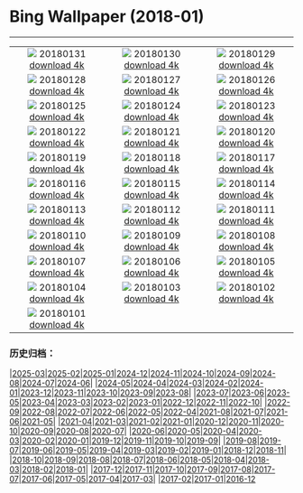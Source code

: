# Bing Wallpaper (2018-01)
**************
| | | |
|:-:|:-:|:-:|
| ![](https://www.bing.com/az/hprichbg/rb/TartumaaEstonia_EN-US13836445539_1920x1080.jpg) 20180131 [download 4k](https://www.bing.com/az/hprichbg/rb/TartumaaEstonia_EN-US13836445539_UHD.jpg) | ![](https://www.bing.com/az/hprichbg/rb/GraniteDells_EN-US10224185236_1920x1080.jpg) 20180130 [download 4k](https://www.bing.com/az/hprichbg/rb/GraniteDells_EN-US10224185236_UHD.jpg) | ![](https://www.bing.com/az/hprichbg/rb/VF5NASA_EN-US11160261487_1920x1080.jpg) 20180129 [download 4k](https://www.bing.com/az/hprichbg/rb/VF5NASA_EN-US11160261487_UHD.jpg) |
| ![](https://www.bing.com/az/hprichbg/rb/KuhmoLapland_EN-US8543807282_1920x1080.jpg) 20180128 [download 4k](https://www.bing.com/az/hprichbg/rb/KuhmoLapland_EN-US8543807282_UHD.jpg) | ![](https://www.bing.com/az/hprichbg/rb/BluePlankton_EN-US9721339029_1920x1080.jpg) 20180127 [download 4k](https://www.bing.com/az/hprichbg/rb/BluePlankton_EN-US9721339029_UHD.jpg) | ![](https://www.bing.com/az/hprichbg/rb/EasternGrey_EN-US11765734343_1920x1080.jpg) 20180126 [download 4k](https://www.bing.com/az/hprichbg/rb/EasternGrey_EN-US11765734343_UHD.jpg) |
| ![](https://www.bing.com/az/hprichbg/rb/SamiLavvu_EN-US10473316482_1920x1080.jpg) 20180125 [download 4k](https://www.bing.com/az/hprichbg/rb/SamiLavvu_EN-US10473316482_UHD.jpg) | ![](https://www.bing.com/az/hprichbg/rb/Fontainhas_EN-US10738104828_1920x1080.jpg) 20180124 [download 4k](https://www.bing.com/az/hprichbg/rb/Fontainhas_EN-US10738104828_UHD.jpg) | ![](https://www.bing.com/az/hprichbg/rb/LMNP_EN-US10863507594_1920x1080.jpg) 20180123 [download 4k](https://www.bing.com/az/hprichbg/rb/LMNP_EN-US10863507594_UHD.jpg) |
| ![](https://www.bing.com/az/hprichbg/rb/BirdseyeGGB_EN-US12998518634_1920x1080.jpg) 20180122 [download 4k](https://www.bing.com/az/hprichbg/rb/BirdseyeGGB_EN-US12998518634_UHD.jpg) | ![](https://www.bing.com/az/hprichbg/rb/ScotlandSquirrel_EN-US9009066153_1920x1080.jpg) 20180121 [download 4k](https://www.bing.com/az/hprichbg/rb/ScotlandSquirrel_EN-US9009066153_UHD.jpg) | ![](https://www.bing.com/az/hprichbg/rb/Megadyptes_EN-US9915851755_1920x1080.jpg) 20180120 [download 4k](https://www.bing.com/az/hprichbg/rb/Megadyptes_EN-US9915851755_UHD.jpg) |
| ![](https://www.bing.com/az/hprichbg/rb/OldTownPrague_EN-US9590210839_1920x1080.jpg) 20180119 [download 4k](https://www.bing.com/az/hprichbg/rb/OldTownPrague_EN-US9590210839_UHD.jpg) | ![](https://www.bing.com/az/hprichbg/rb/BlueMushroom_EN-US9252668987_1920x1080.jpg) 20180118 [download 4k](https://www.bing.com/az/hprichbg/rb/BlueMushroom_EN-US9252668987_UHD.jpg) | ![](https://www.bing.com/az/hprichbg/rb/TadamiTrain_EN-US12959954742_1920x1080.jpg) 20180117 [download 4k](https://www.bing.com/az/hprichbg/rb/TadamiTrain_EN-US12959954742_UHD.jpg) |
| ![](https://www.bing.com/az/hprichbg/rb/LionFish_EN-US6148271680_1920x1080.jpg) 20180116 [download 4k](https://www.bing.com/az/hprichbg/rb/LionFish_EN-US6148271680_UHD.jpg) | ![](https://www.bing.com/az/hprichbg/rb/MLKMemorial_EN-US8458096334_1920x1080.jpg) 20180115 [download 4k](https://www.bing.com/az/hprichbg/rb/MLKMemorial_EN-US8458096334_UHD.jpg) | ![](https://www.bing.com/az/hprichbg/rb/OrkneyIslands_EN-US7244174382_1920x1080.jpg) 20180114 [download 4k](https://www.bing.com/az/hprichbg/rb/OrkneyIslands_EN-US7244174382_UHD.jpg) |
| ![](https://www.bing.com/az/hprichbg/rb/EnglemannSpruceForest_EN-US10888336160_1920x1080.jpg) 20180113 [download 4k](https://www.bing.com/az/hprichbg/rb/EnglemannSpruceForest_EN-US10888336160_UHD.jpg) | ![](https://www.bing.com/az/hprichbg/rb/TreasuryCandles_EN-US9414027460_1920x1080.jpg) 20180112 [download 4k](https://www.bing.com/az/hprichbg/rb/TreasuryCandles_EN-US9414027460_UHD.jpg) | ![](https://www.bing.com/az/hprichbg/rb/BowSnow_EN-US9208049425_1920x1080.jpg) 20180111 [download 4k](https://www.bing.com/az/hprichbg/rb/BowSnow_EN-US9208049425_UHD.jpg) |
| ![](https://www.bing.com/az/hprichbg/rb/SamburuNests_EN-US12596720341_1920x1080.jpg) 20180110 [download 4k](https://www.bing.com/az/hprichbg/rb/SamburuNests_EN-US12596720341_UHD.jpg) | ![](https://www.bing.com/az/hprichbg/rb/GreatFountainGeyer_EN-US10674250728_1920x1080.jpg) 20180109 [download 4k](https://www.bing.com/az/hprichbg/rb/GreatFountainGeyer_EN-US10674250728_UHD.jpg) | ![](https://www.bing.com/az/hprichbg/rb/CloudForest_EN-US9578926154_1920x1080.jpg) 20180108 [download 4k](https://www.bing.com/az/hprichbg/rb/CloudForest_EN-US9578926154_UHD.jpg) |
| ![](https://www.bing.com/az/hprichbg/rb/StelvioPass_EN-US13513583896_1920x1080.jpg) 20180107 [download 4k](https://www.bing.com/az/hprichbg/rb/StelvioPass_EN-US13513583896_UHD.jpg) | ![](https://www.bing.com/az/hprichbg/rb/PWSeaOtterPup_EN-US11045133126_1920x1080.jpg) 20180106 [download 4k](https://www.bing.com/az/hprichbg/rb/PWSeaOtterPup_EN-US11045133126_UHD.jpg) | ![](https://www.bing.com/az/hprichbg/rb/WaxwingFlock_EN-US6364769657_1920x1080.jpg) 20180105 [download 4k](https://www.bing.com/az/hprichbg/rb/WaxwingFlock_EN-US6364769657_UHD.jpg) |
| ![](https://www.bing.com/az/hprichbg/rb/ChoKyungChulStars_EN-US7777339561_1920x1080.jpg) 20180104 [download 4k](https://www.bing.com/az/hprichbg/rb/ChoKyungChulStars_EN-US7777339561_UHD.jpg) | ![](https://www.bing.com/az/hprichbg/rb/SaunaDolomites_EN-US9608449389_1920x1080.jpg) 20180103 [download 4k](https://www.bing.com/az/hprichbg/rb/SaunaDolomites_EN-US9608449389_UHD.jpg) | ![](https://www.bing.com/az/hprichbg/rb/TartanWeaving_EN-US9638927946_1920x1080.jpg) 20180102 [download 4k](https://www.bing.com/az/hprichbg/rb/TartanWeaving_EN-US9638927946_UHD.jpg) |
| ![](https://www.bing.com/az/hprichbg/rb/ManitobaCubs_EN-US8822758349_1920x1080.jpg) 20180101 [download 4k](https://www.bing.com/az/hprichbg/rb/ManitobaCubs_EN-US8822758349_UHD.jpg) |  |  |

### 历史归档：

|[2025-03](/../2025-03/2025-03.md)|[2025-02](/../2025-02/2025-02.md)|[2025-01](/../2025-01/2025-01.md)|[2024-12](/../2024-12/2024-12.md)|[2024-11](/../2024-11/2024-11.md)|[2024-10](/../2024-10/2024-10.md)|[2024-09](/../2024-09/2024-09.md)|[2024-08](/../2024-08/2024-08.md)|[2024-07](/../2024-07/2024-07.md)|[2024-06](/../2024-06/2024-06.md)|
|[2024-05](/../2024-05/2024-05.md)|[2024-04](/../2024-04/2024-04.md)|[2024-03](/../2024-03/2024-03.md)|[2024-02](/../2024-02/2024-02.md)|[2024-01](/../2024-01/2024-01.md)|[2023-12](/../2023-12/2023-12.md)|[2023-11](/../2023-11/2023-11.md)|[2023-10](/../2023-10/2023-10.md)|[2023-09](/../2023-09/2023-09.md)|[2023-08](/../2023-08/2023-08.md)|
|[2023-07](/../2023-07/2023-07.md)|[2023-06](/../2023-06/2023-06.md)|[2023-05](/../2023-05/2023-05.md)|[2023-04](/../2023-04/2023-04.md)|[2023-03](/../2023-03/2023-03.md)|[2023-02](/../2023-02/2023-02.md)|[2023-01](/../2023-01/2023-01.md)|[2022-12](/../2022-12/2022-12.md)|[2022-11](/../2022-11/2022-11.md)|[2022-10](/../2022-10/2022-10.md)|
|[2022-09](/../2022-09/2022-09.md)|[2022-08](/../2022-08/2022-08.md)|[2022-07](/../2022-07/2022-07.md)|[2022-06](/../2022-06/2022-06.md)|[2022-05](/../2022-05/2022-05.md)|[2022-04](/../2022-04/2022-04.md)|[2021-08](/../2021-08/2021-08.md)|[2021-07](/../2021-07/2021-07.md)|[2021-06](/../2021-06/2021-06.md)|[2021-05](/../2021-05/2021-05.md)|
|[2021-04](/../2021-04/2021-04.md)|[2021-03](/../2021-03/2021-03.md)|[2021-02](/../2021-02/2021-02.md)|[2021-01](/../2021-01/2021-01.md)|[2020-12](/../2020-12/2020-12.md)|[2020-11](/../2020-11/2020-11.md)|[2020-10](/../2020-10/2020-10.md)|[2020-09](/../2020-09/2020-09.md)|[2020-08](/../2020-08/2020-08.md)|[2020-07](/../2020-07/2020-07.md)|
|[2020-06](/../2020-06/2020-06.md)|[2020-05](/../2020-05/2020-05.md)|[2020-04](/../2020-04/2020-04.md)|[2020-03](/../2020-03/2020-03.md)|[2020-02](/../2020-02/2020-02.md)|[2020-01](/../2020-01/2020-01.md)|[2019-12](/../2019-12/2019-12.md)|[2019-11](/../2019-11/2019-11.md)|[2019-10](/../2019-10/2019-10.md)|[2019-09](/../2019-09/2019-09.md)|
|[2019-08](/../2019-08/2019-08.md)|[2019-07](/../2019-07/2019-07.md)|[2019-06](/../2019-06/2019-06.md)|[2019-05](/../2019-05/2019-05.md)|[2019-04](/../2019-04/2019-04.md)|[2019-03](/../2019-03/2019-03.md)|[2019-02](/../2019-02/2019-02.md)|[2019-01](/../2019-01/2019-01.md)|[2018-12](/../2018-12/2018-12.md)|[2018-11](/../2018-11/2018-11.md)|
|[2018-10](/../2018-10/2018-10.md)|[2018-09](/../2018-09/2018-09.md)|[2018-08](/../2018-08/2018-08.md)|[2018-07](/../2018-07/2018-07.md)|[2018-06](/../2018-06/2018-06.md)|[2018-05](/../2018-05/2018-05.md)|[2018-04](/../2018-04/2018-04.md)|[2018-03](/../2018-03/2018-03.md)|[2018-02](/../2018-02/2018-02.md)|[2018-01](/2018-01.md)|
|[2017-12](/../2017-12/2017-12.md)|[2017-11](/../2017-11/2017-11.md)|[2017-10](/../2017-10/2017-10.md)|[2017-09](/../2017-09/2017-09.md)|[2017-08](/../2017-08/2017-08.md)|[2017-07](/../2017-07/2017-07.md)|[2017-06](/../2017-06/2017-06.md)|[2017-05](/../2017-05/2017-05.md)|[2017-04](/../2017-04/2017-04.md)|[2017-03](/../2017-03/2017-03.md)|
|[2017-02](/../2017-02/2017-02.md)|[2017-01](/../2017-01/2017-01.md)|[2016-12](/../2016-12/2016-12.md)